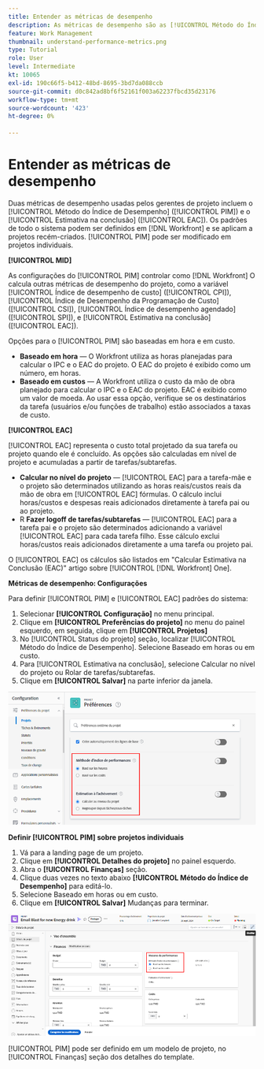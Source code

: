 ```yaml
---
title: Entender as métricas de desempenho
description: As métricas de desempenho são as [!UICONTROL Método do Índice de Desempenho] ([!UICONTROL PIM]) e o [!UICONTROL Estimativa na conclusão] ([!UICONTROL EAC]).
feature: Work Management
thumbnail: understand-performance-metrics.png
type: Tutorial
role: User
level: Intermediate
kt: 10065
exl-id: 190c66f5-b412-48bd-8695-3bd7da088ccb
source-git-commit: d0c842ad8bf6f52161f003a62237fbcd35d23176
workflow-type: tm+mt
source-wordcount: '423'
ht-degree: 0%

---
```


# Entender as métricas de desempenho

Duas métricas de desempenho usadas pelos gerentes de projeto incluem o [!UICONTROL Método do Índice de Desempenho] ([!UICONTROL PIM]) e o [!UICONTROL Estimativa na conclusão] ([!UICONTROL EAC]). Os padrões de todo o sistema podem ser definidos em [!DNL Workfront] e se aplicam a projetos recém-criados. [!UICONTROL PIM] pode ser modificado em projetos individuais.

**[!UICONTROL MID]**

As configurações do [!UICONTROL PIM] controlar como [!DNL Workfront] O calcula outras métricas de desempenho do projeto, como a variável [!UICONTROL Índice de desempenho de custo] ([!UICONTROL CPI]), [!UICONTROL Índice de Desempenho da Programação de Custo] ([!UICONTROL CSI]), [!UICONTROL Índice de desempenho agendado] ([!UICONTROL SPI]), e [!UICONTROL Estimativa na conclusão] ([!UICONTROL EAC]).

Opções para o [!UICONTROL PIM] são baseadas em hora e em custo.

* **Baseado em hora** — O Workfront utiliza as horas planejadas para calcular o IPC e o EAC do projeto. O EAC do projeto é exibido como um número, em horas.
* **Baseado em custos** — A Workfront utiliza o custo da mão de obra planejado para calcular o IPC e o EAC do projeto. EAC é exibido como um valor de moeda. Ao usar essa opção, verifique se os destinatários da tarefa (usuários e/ou funções de trabalho) estão associados a taxas de custo.

**[!UICONTROL EAC]**

[!UICONTROL EAC] representa o custo total projetado da sua tarefa ou projeto quando ele é concluído. As opções são calculadas em nível de projeto e acumuladas a partir de tarefas/subtarefas.

* **Calcular no nível do projeto** — [!UICONTROL EAC] para a tarefa-mãe e o projeto são determinados utilizando as horas reais/custos reais da mão de obra em [!UICONTROL EAC] fórmulas. O cálculo inclui horas/custos e despesas reais adicionados diretamente à tarefa pai ou ao projeto.
* R **Fazer logoff de tarefas/subtarefas** — [!UICONTROL EAC] para a tarefa pai e o projeto são determinados adicionando a variável [!UICONTROL EAC] para cada tarefa filho. Esse cálculo exclui horas/custos reais adicionados diretamente a uma tarefa ou projeto pai.

O [!UICONTROL EAC] os cálculos são listados em &quot;Calcular Estimativa na Conclusão (EAC)&quot; <!-- link to article -->artigo sobre [!UICONTROL [!DNL Workfront] One].

**Métricas de desempenho: Configurações**

Para definir [!UICONTROL PIM] e [!UICONTROL EAC] padrões do sistema:

1. Selecionar **[!UICONTROL Configuração]** no menu principal.
1. Clique em **[!UICONTROL Preferências do projeto]** no menu do painel esquerdo, em seguida, clique em **[!UICONTROL Projetos]**
1. No [!UICONTROL Status do projeto] seção, localizar [!UICONTROL Método do Índice de Desempenho]. Selecione Baseado em horas ou em custo.
1. Para [!UICONTROL Estimativa na conclusão], selecione Calcular no nível do projeto ou Rolar de tarefas/subtarefas.
1. Clique em **[!UICONTROL Salvar]** na parte inferior da janela.

![Uma imagem da [!UICONTROL Preferências do projeto] tela](assets/setting-up-finances-1.png)

**Definir [!UICONTROL PIM] sobre projetos individuais**

1. Vá para a landing page de um projeto.
1. Clique em **[!UICONTROL Detalhes do projeto]** no painel esquerdo.
1. Abra o **[!UICONTROL Finanças]** seção.
1. Clique duas vezes no texto abaixo **[!UICONTROL Método do Índice de Desempenho]** para editá-lo.
1. Selecione Baseado em horas ou em custo.
1. Clique em **[!UICONTROL Salvar]** Mudanças para terminar.

![Uma imagem da [!UICONTROL Detalhes do projeto] tela](assets/setting-up-finances-2.png)

[!UICONTROL PIM] pode ser definido em um modelo de projeto, no [!UICONTROL Finanças] seção dos detalhes do template.
